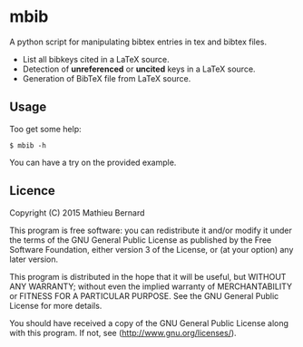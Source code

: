 mbib
====

A python script for manipulating bibtex entries in tex and bibtex files.

* List all bibkeys cited in a LaTeX source.
* Detection of **unreferenced** or **uncited** keys in a LaTeX source.
* Generation of BibTeX file from LaTeX source.

Usage
-----

Too get some help:
~~~
$ mbib -h
~~~

You can have a try on the provided example.

Licence
-------

Copyright (C) 2015 Mathieu Bernard

This program is free software: you can redistribute it and/or modify
it under the terms of the GNU General Public License as published by
the Free Software Foundation, either version 3 of the License, or
(at your option) any later version.

This program is distributed in the hope that it will be useful,
but WITHOUT ANY WARRANTY; without even the implied warranty of
MERCHANTABILITY or FITNESS FOR A PARTICULAR PURPOSE. See the
GNU General Public License for more details.

You should have received a copy of the GNU General Public License
along with this program. If not, see (http://www.gnu.org/licenses/).
